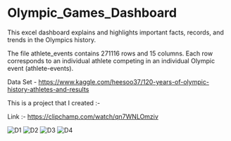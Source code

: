 # Olympic_Games_Dashboard
This excel dashboard explains and highlights important facts, records, and trends in the Olympics history.

The file athlete_events contains 271116 rows and 15 columns. Each row corresponds to an individual athlete competing in an individual Olympic event (athlete-events).

Data Set - https://www.kaggle.com/heesoo37/120-years-of-olympic-history-athletes-and-results    

This is a project that I created :-

Link :- https://clipchamp.com/watch/qn7WNLOmziv

![D1](https://github.com/Shivam0118/Olympic_Games_Dashboard/assets/102720640/2c86a17c-dc83-41e3-b440-c60f11f77e11)
![D2](https://github.com/Shivam0118/Olympic_Games_Dashboard/assets/102720640/9a79af2e-6bcf-4743-8917-865f656a9cca)
![D3](https://github.com/Shivam0118/Olympic_Games_Dashboard/assets/102720640/0b5b8673-40a7-46d1-8bad-4d02c86e79d1)
![D4](https://github.com/Shivam0118/Olympic_Games_Dashboard/assets/102720640/e41aefba-1ee8-44e2-82b6-f8c378aa58c3)

